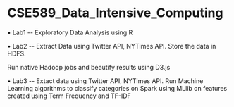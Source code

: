 # CSE589_Data_Intensive_Computing

• Lab1 -- Exploratory Data Analysis using R

• Lab2 -- Extract Data using Twitter API, NYTimes API. Store the data in HDFS. 

Run native Hadoop jobs and beautify results using D3.js

• Lab3 -- Extact data using Twitter API, NYTimes API. Run Machine Learning algorithms to classify categories on Spark using MLlib on features created using Term Frequency and TF-IDF
